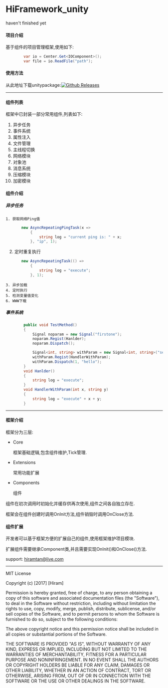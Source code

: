 # HiFramework_unity

haven't finished yet
#### 项目介绍
基于组件的项目管理框架,使用如下:
```csharp
        var io = Center.Get<IOComponent>();
        var file = io.ReadFile("path");
```


#### 使用方法

从此地址下载unitypackage:[![Github Releases](https://img.shields.io/github/downloads/atom/atom/total.svg)](https://github.com/hiramtan/HiFramework_unity/releases) 

-----

#### 组件列表
框架中已封装一部分常用组件,列表如下:

1. 异步任务   
2. 事件系统
3. 属性注入
4. 文件管理
5. 主线程切换
6. 网络模块
7. 对象池
8. 消息系统
9. 压缩模块
10. 加密模块

#### 组件介绍
##### 异步任务
    1. 获取网络Ping值

 ``` csharp
        new AsyncRepeatingPingTask(x =>
            {
                string log = "current ping is: " + x;
            }, "ip", 1);
 ```
    2. 定时重复执行
 ```csharp
        new AsyncRepeatingTask(() =>
            {
                string log = "execute";
            }, 1);
 ```
    3. 异步加载
    4. 定时执行
    5. 检测变量值变化
    6. WWW下载
##### 事件系统
```csharp
        public void TestMethod()
        {
            Signal noparam = new Signal("firstone");
            noparam.Regist(Hanlder);
            noparam.Dispatch();

            Signal<int, string> withParam = new Signal<int, string>("secondone");
            withParam.Regist(HandlerWithParam);
            withParam.Dispatch(1, "hello");
        }
        void Hanlder()
        {
            string log = "execute";
        }
        void HandlerWithParam(int x, string y)
        {
            string log = "execute" + x + y;
        }
```
----

#### 框架介绍


框架分为三层:
- Core
 
    框架基础逻辑,包含组件维护,Tick管理.
- Extensions
 
    常用功能扩展
- Components

    组件
    
组件在初次调用时初始化并缓存供再次使用,组件之间各自独立存在.

框架会在组件创建时调用OnInit方法,组件销毁时调用OnClose方法.

#### 组件扩展
开发者可以基于框架方便的扩展自己的组件,使用框架维护项目模块.

扩展组件需要继承Component类,并且需要实现OnInit()和OnClose()方法.

support: hiramtan@live.com


***********

MIT License

Copyright (c) [2017] [Hiram]

Permission is hereby granted, free of charge, to any person obtaining a copy
of this software and associated documentation files (the "Software"), to deal
in the Software without restriction, including without limitation the rights
to use, copy, modify, merge, publish, distribute, sublicense, and/or sell
copies of the Software, and to permit persons to whom the Software is
furnished to do so, subject to the following conditions:

The above copyright notice and this permission notice shall be included in all
copies or substantial portions of the Software.

THE SOFTWARE IS PROVIDED "AS IS", WITHOUT WARRANTY OF ANY KIND, EXPRESS OR
IMPLIED, INCLUDING BUT NOT LIMITED TO THE WARRANTIES OF MERCHANTABILITY,
FITNESS FOR A PARTICULAR PURPOSE AND NONINFRINGEMENT. IN NO EVENT SHALL THE
AUTHORS OR COPYRIGHT HOLDERS BE LIABLE FOR ANY CLAIM, DAMAGES OR OTHER
LIABILITY, WHETHER IN AN ACTION OF CONTRACT, TORT OR OTHERWISE, ARISING FROM,
OUT OF OR IN CONNECTION WITH THE SOFTWARE OR THE USE OR OTHER DEALINGS IN THE
SOFTWARE.
